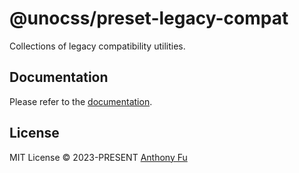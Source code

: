 # @unocss/preset-legacy-compat

Collections of legacy compatibility utilities.

## Documentation

Please refer to the [documentation](https://unocss.dev/presets/legacy-compat).

## License

MIT License &copy; 2023-PRESENT [Anthony Fu](https://github.com/antfu)
